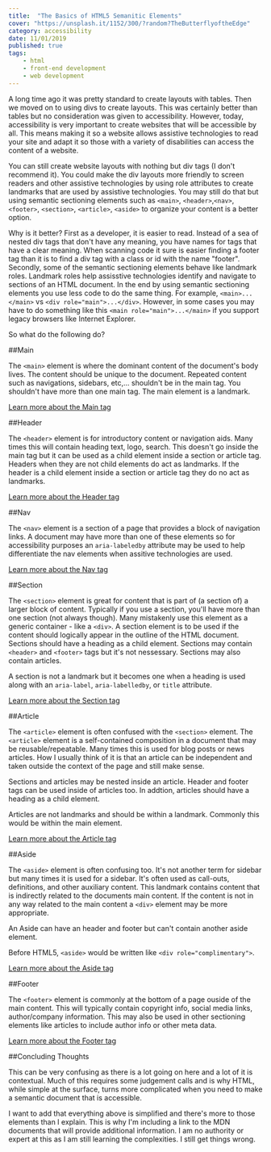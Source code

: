 ```yaml
---
title:  "The Basics of HTML5 Semanitic Elements"
cover: "https://unsplash.it/1152/300/?random?TheButterflyoftheEdge"
category: accessibility
date: 11/01/2019
published: true
tags:
    - html
    - front-end development
    - web development
---
```


A long time ago it was pretty standard to create layouts with tables. Then we moved on to using divs to create layouts. This was certainly better than tables but no consideration was given to accessibility. However, today, accessibility is very important to create websites that will be accessible by all. This means making it so a website allows assistive technologies to read your site and adapt it so those with a variety of disabilities can access the content of a website.

You can still create website layouts with nothing but div tags (I don't recommend it). You could make the div layouts more friendly to screen readers and other assistive technologies by using role attributes to create landmarks that are used by assistive technologies. You may still do that but using semantic sectioning elements such as `<main>`, `<header>`,`<nav>`,`<footer>`, `<section>`, `<article>`, `<aside>` to organize your content is a better option. 

Why is it better? First as a developer, it is easier to read. Instead of a sea of nested div tags that don't have any meaning, you have names for tags that have a clear meaning. When scanning code it sure is easier finding a footer tag than it is to find a div tag with a class or id with the name "footer". Secondly, some of the semantic sectioning elements behave like landmark roles. Landmark roles help assisstive technologies identify and navigate to sections of an HTML document. In the end by using semantic sectioning elements you use less code to do the same thing. For example, `<main>...</main>` vs `<div role="main">...</div>`. However, in some cases you may have to do something like this `<main role="main">...</main>` if you support legacy browsers like Internet Explorer.

So what do the following do?

##Main

The `<main>` element is where the dominant content of the document's body lives. The content should be unique to the document. Repeated content such as navigations, sidebars, etc,... shouldn't be in the main tag. You shouldn't have more than one main tag. The main element is a landmark.

[Learn more about the Main tag](https://developer.mozilla.org/en-US/docs/Web/HTML/Element/main)

##Header

The `<header>` element is for introductory content or navigation aids. Many times this will contain heading text, logo, search. This doesn't go inside the main tag but it can be used as a child element inside a section or article tag. Headers when they are not child elements do act as landmarks. If the header is a child element inside a section or article tag they do no act as landmarks.

[Learn more about the Header tag](https://developer.mozilla.org/en-US/docs/Web/HTML/Element/header)

##Nav

The `<nav>` element is a section of a page that provides a block of navigation links. A document may have more than one of these elements so for accessibility purposes an `aria-labeledby` attribute may be used to help differentiate the nav elements when assitive technologies are used.

[Learn more about the Nav tag](https://developer.mozilla.org/en-US/docs/Web/HTML/Element/nav)

##Section

The `<section>` element is great for content that is part of (a section of) a larger block of content. Typically if you use a section, you'll have more than one section (not always though). Many mistakenly use this element as a generic container - like a `<div>`. A section element is to be used if the content should logically appear in the outline of the HTML document. Sections should have a heading as a child element. Sections may contain `<header>` and `<footer>` tags but it's not nessessary. Sections may also contain articles. 

A section is not a landmark but it becomes one when a heading is used along with an `aria-label`, `aria-labelledby`, or `title` attribute.

[Learn more about the Section tag](https://developer.mozilla.org/en-US/docs/Web/HTML/Element/section)

##Article

The `<article>` element is often confused with the `<section>` element. The `<article>` element is a self-contained composition in a document that may be reusable/repeatable. Many times this is used for blog posts or news articles. How I usually think of it is that an article can be independent and taken outside the context of the page and still make sense.

Sections and articles may be nested inside an article. Header and footer tags can be used inside of articles too. In addtion, articles should have a heading as a child element.

Articles are not landmarks and should be within a landmark. Commonly this would be within the main element. 

[Learn more about the Article tag](https://developer.mozilla.org/en-US/docs/Web/HTML/Element/article)

##Aside

The `<aside>` element is often confusing too. It's not another term for sidebar but many times it is used for a sidebar. It's often used as call-outs, definitions, and other auxiliary content. This landmark contains content that is indirectly related to the documents main content. If the content is not in any way related to the main content a `<div>` element may be more appropriate.

An Aside can have an header and footer but can't contain another aside element.

Before HTML5, `<aside>` would be written like `<div role="complimentary">`.

[Learn more about the Aside tag](https://developer.mozilla.org/en-US/docs/Web/HTML/Element/aside)

##Footer

The `<footer>` element is commonly at the bottom of a page ouside of the main content. This will typically contain copyright info, social media links, author/company information. This may also be used in other sectioning elements like articles to include author info or other meta data.

[Learn more about the Footer tag](https://developer.mozilla.org/en-US/docs/Web/HTML/Element/footer)

##Concluding Thoughts

This can be very confusing as there is a lot going on here and a lot of it is contextual. Much of this requires some judgement calls and is why HTML, while simple at the surface, turns more complicated when you need to make a semantic document that is accessible. 

I want to add that everything above is simplified and there's more to those elements than I explain. This is why I'm including a link to the MDN documents that will provide additional information. I am no authority or expert at this as I am still learning the complexities. I still get things wrong.
